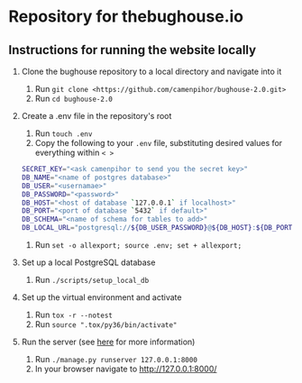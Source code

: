 # Repository for thebughouse.io

## Instructions for running the website locally

1. Clone the bughouse repository to a local directory and navigate into it
    1. Run `git clone <https://github.com/camenpihor/bughouse-2.0.git>`
    2. Run `cd bughouse-2.0`

2. Create a .env file in the repository's root

      1. Run `touch .env`
      2. Copy the following to your `.env` file, substituting desired values for everything within `< >`

      ```bash
      SECRET_KEY="<ask camenpihor to send you the secret key>"
      DB_NAME="<name of postgres database>"
      DB_USER="<usernamae>"
      DB_PASSWORD="<password>"
      DB_HOST="<host of database `127.0.0.1` if localhost>"
      DB_PORT="<port of database `5432` if default>"
      DB_SCHEMA="<name of schema for tables to add>"
      DB_LOCAL_URL="postgresql://${DB_USER_PASSWORD}@${DB_HOST}:${DB_PORT}/${DB_NAME}"
      ```

      1. Run `set -o allexport; source .env; set + allexport;`

3. Set up a local PostgreSQL database
    1. Run `./scripts/setup_local_db`

4. Set up the virtual environment and activate
    1. Run `tox -r --notest`
    2. Run `source ".tox/py36/bin/activate"`

5. Run the server (see [here](https://docs.djangoproject.com/en/2.0/ref/django-admin/#runserver]) for more information)
    1. Run `./manage.py runserver 127.0.0.1:8000`
    2. In your browser navigate to <http://127.0.0.1:8000/>
